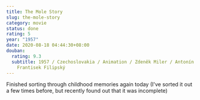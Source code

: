 ```yaml
---
title: The Mole Story
slug: the-mole-story
category: movie
status: done
rating: 5
year: "1957"
date: 2020-08-18 04:44:30+08:00
douban:
  rating: 9.3
  subtitle: 1957 / Czechoslovakia / Animation / Zdeněk Miler / Antonín Jedlicka,
    Frantisek Filipský
---
```


Finished sorting through childhood memories again today (I've sorted it out a few times before, but recently found out that it was incomplete)
